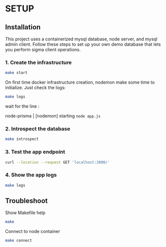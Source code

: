 # SETUP

## Installation

This project uses a containerized mysql database, node server, and mysql admin client. 
Follow these steps to set up your own demo database that lets you perform sigma client operations.

### 1. Create the infrastructure

```bash
make start
```

On first time docker infrastructure creation, nodemon make some time to initialize. Just check the logs:

```bash
make logs
```

wait for the line :

node-prisma   | [nodemon] starting `node app.js`

### 2. Introspect the database

```bash
make introspect
```

### 3. Test the app endpoint

```bash
curl --location --request GET 'localhost:3000/' 
``` 

### 4. Show the app logs

```bash
make logs
``` 


## Troubleshoot

Show Makefile help

```bash
make 
``` 

Connect to node container

```bash
make connect
``` 
